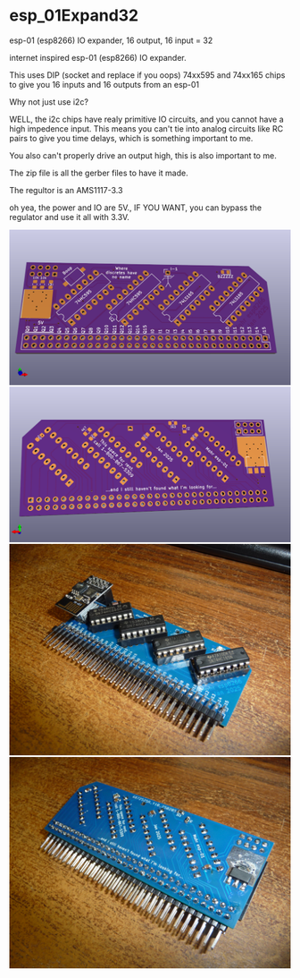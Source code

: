 # esp_01Expand32
esp-01 (esp8266) IO expander, 16 output, 16 input = 32


internet inspired esp-01 (esp8266) IO expander.


This uses DIP (socket and replace if you oops) 74xx595 and 74xx165 chips to give you 16 inputs and 16 outputs from an esp-01


Why not just use i2c?


 WELL, the i2c chips have realy primitive IO circuits, and you cannot have a high impedence input. This means you can't tie into analog circuits like RC pairs to give you time delays, which is something important to me.
 
 
 You also can't properly drive an output high, this is also important to me.


The zip file is all the gerber files to have it made.

The regultor is an AMS1117-3.3

oh yea, the power and IO are 5V., IF YOU WANT, you can bypass the regulator and use it all with 3.3V.

![ ](esp01ExpanderT.png)
![ ](esp01ExpanderB.png)
![ ](p1330847.jpg)
![ ](p1330848.jpg)

